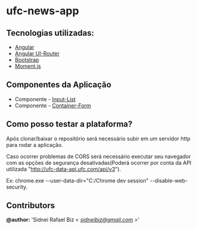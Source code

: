 # ufc-news-app

## Tecnologias utilizadas:
* [Angular](https://angularjs.org/)
* [Angular UI-Router](https://ui-router.github.io/)
* [Bootstrap](https://getbootstrap.com/)
* [Moment.js](https://momentjs.com/)


## Componentes da Aplicação
* Componente - [Input-List](https://github.com/sidneibiz/ufc-news-app/blob/master/app/components/input-list/README.md)
* Componente - [Container-Form](https://github.com/sidneibiz/ufc-news-app/blob/master/app/components/container-form/README.md)

## Como posso testar a plataforma?
Após clonar/baixar o repositório será necessário subir em um servidor http para rodar a aplicação. 

Caso ocorrer problemas de CORS será necessário executar seu navegador com as opções de segurança desativadas(Poderá ocorrer por conta da API utilizada "http://ufc-data-api.ufc.com/api/v3").

Ex: chrome.exe --user-data-dir="C:/Chrome dev session" --disable-web-security.

## Contributors

**@author:** 'Sidnei Rafael Biz *< [sidneibiz@gmail.com](mailto:sidneibiz@gmail.com) >*'